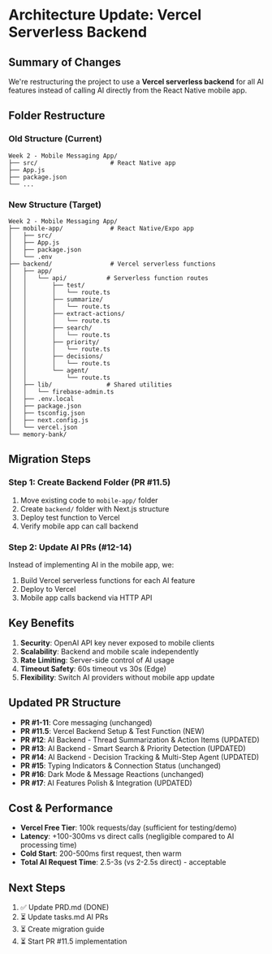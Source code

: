 # Architecture Update: Vercel Serverless Backend

## Summary of Changes

We're restructuring the project to use a **Vercel serverless backend** for all AI features instead of calling AI directly from the React Native mobile app.

## Folder Restructure

### Old Structure (Current)

```
Week 2 - Mobile Messaging App/
├── src/                    # React Native app
├── App.js
├── package.json
└── ...
```

### New Structure (Target)

```
Week 2 - Mobile Messaging App/
├── mobile-app/             # React Native/Expo app
│   ├── src/
│   ├── App.js
│   ├── package.json
│   └── .env
├── backend/                # Vercel serverless functions
│   ├── app/
│   │   └── api/           # Serverless function routes
│   │       ├── test/
│   │       │   └── route.ts
│   │       ├── summarize/
│   │       │   └── route.ts
│   │       ├── extract-actions/
│   │       │   └── route.ts
│   │       ├── search/
│   │       │   └── route.ts
│   │       ├── priority/
│   │       │   └── route.ts
│   │       ├── decisions/
│   │       │   └── route.ts
│   │       └── agent/
│   │           └── route.ts
│   ├── lib/               # Shared utilities
│   │   └── firebase-admin.ts
│   ├── .env.local
│   ├── package.json
│   ├── tsconfig.json
│   ├── next.config.js
│   └── vercel.json
└── memory-bank/
```

## Migration Steps

### Step 1: Create Backend Folder (PR #11.5)

1. Move existing code to `mobile-app/` folder
2. Create `backend/` folder with Next.js structure
3. Deploy test function to Vercel
4. Verify mobile app can call backend

### Step 2: Update AI PRs (#12-14)

Instead of implementing AI in the mobile app, we:

1. Build Vercel serverless functions for each AI feature
2. Deploy to Vercel
3. Mobile app calls backend via HTTP API

## Key Benefits

1. **Security**: OpenAI API key never exposed to mobile clients
2. **Scalability**: Backend and mobile scale independently
3. **Rate Limiting**: Server-side control of AI usage
4. **Timeout Safety**: 60s timeout vs 30s (Edge)
5. **Flexibility**: Switch AI providers without mobile app update

## Updated PR Structure

- **PR #1-11**: Core messaging (unchanged)
- **PR #11.5**: Vercel Backend Setup & Test Function (NEW)
- **PR #12**: AI Backend - Thread Summarization & Action Items (UPDATED)
- **PR #13**: AI Backend - Smart Search & Priority Detection (UPDATED)
- **PR #14**: AI Backend - Decision Tracking & Multi-Step Agent (UPDATED)
- **PR #15**: Typing Indicators & Connection Status (unchanged)
- **PR #16**: Dark Mode & Message Reactions (unchanged)
- **PR #17**: AI Features Polish & Integration (UPDATED)

## Cost & Performance

- **Vercel Free Tier**: 100k requests/day (sufficient for testing/demo)
- **Latency**: +100-300ms vs direct calls (negligible compared to AI processing time)
- **Cold Start**: 200-500ms first request, then warm
- **Total AI Request Time**: 2.5-3s (vs 2-2.5s direct) - acceptable

## Next Steps

1. ✅ Update PRD.md (DONE)
2. ⏳ Update tasks.md AI PRs
3. ⏳ Create migration guide
4. ⏳ Start PR #11.5 implementation

